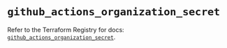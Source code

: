# `github_actions_organization_secret`

Refer to the Terraform Registry for docs: [`github_actions_organization_secret`](https://registry.terraform.io/providers/integrations/github/5.45.0/docs/resources/actions_organization_secret).
